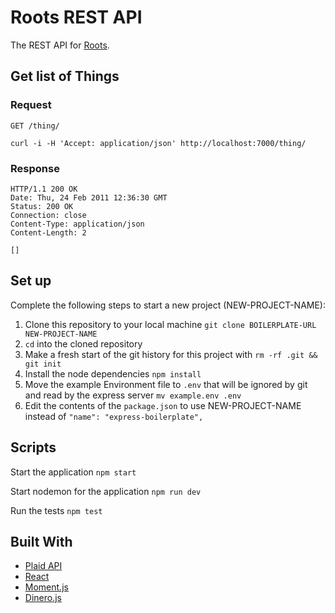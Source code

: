 # Roots REST API

The REST API for [Roots](https://github.com/triciamedina/roots-app).

## Get list of Things

### Request

`GET /thing/`

    curl -i -H 'Accept: application/json' http://localhost:7000/thing/

### Response

    HTTP/1.1 200 OK
    Date: Thu, 24 Feb 2011 12:36:30 GMT
    Status: 200 OK
    Connection: close
    Content-Type: application/json
    Content-Length: 2

    []

## Set up

Complete the following steps to start a new project (NEW-PROJECT-NAME):

1. Clone this repository to your local machine `git clone BOILERPLATE-URL NEW-PROJECT-NAME`
2. `cd` into the cloned repository
3. Make a fresh start of the git history for this project with `rm -rf .git && git init`
4. Install the node dependencies `npm install`
5. Move the example Environment file to `.env` that will be ignored by git and read by the express server `mv example.env .env`
6. Edit the contents of the `package.json` to use NEW-PROJECT-NAME instead of `"name": "express-boilerplate",`

## Scripts

Start the application `npm start`

Start nodemon for the application `npm run dev`

Run the tests `npm test`

## Built With
- [Plaid API](https://plaid.com/docs/)
- [React](https://reactjs.org/)
- [Moment.js](https://momentjs.com/)
- [Dinero.js](https://sarahdayan.github.io/dinero.js/)
